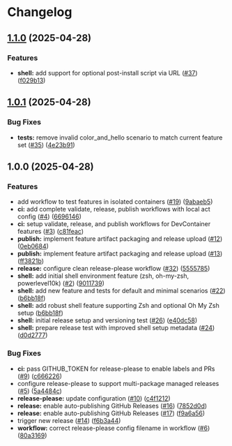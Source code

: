 # Changelog

## [1.1.0](https://github.com/jonmatum/devcontainer-features/compare/v1.0.1...v1.1.0) (2025-04-28)


### Features

* **shell:** add support for optional post-install script via URL ([#37](https://github.com/jonmatum/devcontainer-features/issues/37)) ([f029b13](https://github.com/jonmatum/devcontainer-features/commit/f029b13735b9578b344b529a3ae29052438ae688))

## [1.0.1](https://github.com/jonmatum/devcontainer-features/compare/v1.0.0...v1.0.1) (2025-04-28)


### Bug Fixes

* **tests:** remove invalid color_and_hello scenario to match current feature set ([#35](https://github.com/jonmatum/devcontainer-features/issues/35)) ([4e23b91](https://github.com/jonmatum/devcontainer-features/commit/4e23b91f756a6c2686d4c4d2e1f3220ae66a7540))

## 1.0.0 (2025-04-28)


### Features

* add workflow to test features in isolated containers ([#19](https://github.com/jonmatum/devcontainer-features/issues/19)) ([9abaeb5](https://github.com/jonmatum/devcontainer-features/commit/9abaeb5beb20ca54965aa41fa4553ab0b2900ec3))
* **ci:** add complete validate, release, publish workflows with local act config ([#4](https://github.com/jonmatum/devcontainer-features/issues/4)) ([6696146](https://github.com/jonmatum/devcontainer-features/commit/6696146ba58fa39f4bfe187c36243c49700b9bd4))
* **ci:** setup validate, release, and publish workflows for DevContainer features ([#3](https://github.com/jonmatum/devcontainer-features/issues/3)) ([c81feac](https://github.com/jonmatum/devcontainer-features/commit/c81feac96e65b7bd816539be03508752628cbb31))
* **publish:** implement feature artifact packaging and release upload ([#12](https://github.com/jonmatum/devcontainer-features/issues/12)) ([0eb0684](https://github.com/jonmatum/devcontainer-features/commit/0eb06843e556327f2767cf8e16be07121fe6ef9c))
* **publish:** implement feature artifact packaging and release upload ([#13](https://github.com/jonmatum/devcontainer-features/issues/13)) ([ff3821b](https://github.com/jonmatum/devcontainer-features/commit/ff3821b66c0cb4ffb2e041cbe2a100fa7c71c57d))
* **release:** configure clean release-please workflow ([#32](https://github.com/jonmatum/devcontainer-features/issues/32)) ([5555785](https://github.com/jonmatum/devcontainer-features/commit/5555785d7861d54c90f3a13e67067a8e0a58f281))
* **shell:** add initial shell environment feature (zsh, oh-my-zsh, powerlevel10k) ([#2](https://github.com/jonmatum/devcontainer-features/issues/2)) ([9011739](https://github.com/jonmatum/devcontainer-features/commit/9011739e40609e488d415ddbe5d72219e6002696))
* **shell:** add new feature and tests for default and minimal scenarios ([#22](https://github.com/jonmatum/devcontainer-features/issues/22)) ([b6bb18f](https://github.com/jonmatum/devcontainer-features/commit/b6bb18f8bec8bf46e1a950182eb9671196330f52))
* **shell:** add robust shell feature supporting Zsh and optional Oh My Zsh setup ([b6bb18f](https://github.com/jonmatum/devcontainer-features/commit/b6bb18f8bec8bf46e1a950182eb9671196330f52))
* **shell:** initial release setup and versioning test ([#26](https://github.com/jonmatum/devcontainer-features/issues/26)) ([e40dc58](https://github.com/jonmatum/devcontainer-features/commit/e40dc580ef643f1f2a467fd4eb571e6dbaf96de9))
* **shell:** prepare release test with improved shell setup metadata ([#24](https://github.com/jonmatum/devcontainer-features/issues/24)) ([d0d2777](https://github.com/jonmatum/devcontainer-features/commit/d0d27771aaa15aaf6d1f9482ffee69c489d74276))


### Bug Fixes

* **ci:** pass GITHUB_TOKEN for release-please to enable labels and PRs ([#9](https://github.com/jonmatum/devcontainer-features/issues/9)) ([c666226](https://github.com/jonmatum/devcontainer-features/commit/c6662261b4cac38d54855b01a189c3f3f7de81cb))
* configure release-please to support multi-package managed releases ([#5](https://github.com/jonmatum/devcontainer-features/issues/5)) ([5a4484c](https://github.com/jonmatum/devcontainer-features/commit/5a4484c6591c25efdd2d702a5fb342795d9a4092))
* **release-please:** update configuration ([#10](https://github.com/jonmatum/devcontainer-features/issues/10)) ([c4f1212](https://github.com/jonmatum/devcontainer-features/commit/c4f12127eda959cb65dda415d34dda79b6445379))
* **release:** enable auto-publishing GitHub Releases ([#16](https://github.com/jonmatum/devcontainer-features/issues/16)) ([7852d0d](https://github.com/jonmatum/devcontainer-features/commit/7852d0da0c71a7f68ff74c9ca0c21573381b6517))
* **release:** enable auto-publishing GitHub Releases ([#17](https://github.com/jonmatum/devcontainer-features/issues/17)) ([f9a6a56](https://github.com/jonmatum/devcontainer-features/commit/f9a6a566cdf5279cb3c5797ecd43fd9359e9bceb))
* trigger new release ([#14](https://github.com/jonmatum/devcontainer-features/issues/14)) ([f6b3a44](https://github.com/jonmatum/devcontainer-features/commit/f6b3a4409b622533504c869fdd6d6b03544fe364))
* **workflow:** correct release-please config filename in workflow ([#6](https://github.com/jonmatum/devcontainer-features/issues/6)) ([80a3169](https://github.com/jonmatum/devcontainer-features/commit/80a3169adc983162cf550e98d675ec04da6843cb))
